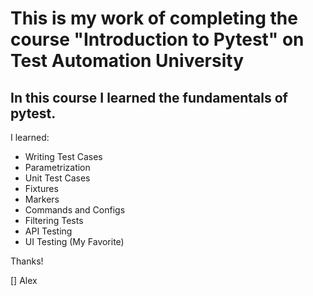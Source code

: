 # This is my work of completing the course "Introduction to Pytest" on Test Automation University

## In this course I learned the fundamentals of pytest.
I learned: 
- Writing Test Cases
- Parametrization
- Unit Test Cases
- Fixtures
- Markers
- Commands and Configs
- Filtering Tests
- API Testing
- UI Testing (My Favorite)

Thanks! 

[] Alex
